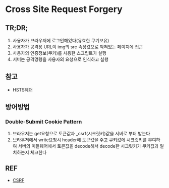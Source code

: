 # Cross Site Request Forgery

## TR;DR;

1. 사용자가 브라우저에 로그인해있다(유효한 쿠기보유)
2. 사용자가 공격용 URL이 img의 src 속성값으로 박혀있는 페이지에 접근
3. 사용자의 인증정보(쿠키)를 사용한 스크립트가 실행
4. 서버는 공격명령을 사용자의 요청으로 인식하고 실행

## 참고

- HSTS헤더

## 방어방법

### Double-Submit Cookie Pattern

1. 브라우저는 get요청으로 토큰값과 \_csrf(시크릿키)값을 서버로 부터 받는다
2. 브라우저에서 write요청시 header에 토큰값을 주고 쿠키값에 시크릿키를 부여하여 서버의 미들웨어에서 토큰값을 decode해서 decode한 시크릿키가 쿠키값과 일치하는지 체크한다

## REF

- [CSRF](https://velog.io/@jeong3320/CSRF-%EA%B3%B5%EA%B2%A9)
